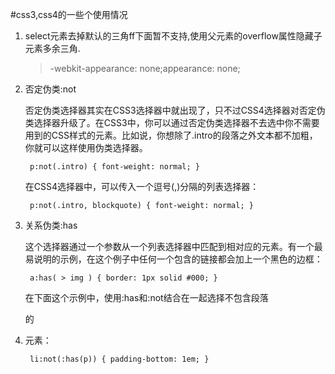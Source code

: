 #css3,css4的一些个使用情况

1. select元素去掉默认的三角ff下面暂不支持,使用父元素的overflow属性隐藏子元素多余三角.

	>-webkit-appearance: none;appearance: none;
2. 否定伪类:not

	否定伪类选择器其实在CSS3选择器中就出现了，只不过CSS4选择器对否定伪类选择器升级了。在CSS3中，你可以通过否定伪类选择器不去选中你不需要用到的CSS样式的元素。比如说，你想除了.intro的段落之外文本都不加粗，你就可以这样使用伪类选择器。

		p:not(.intro) { font-weight: normal; }

	在CSS4选择器中，可以传入一个逗号(,)分隔的列表选择器：

		p:not(.intro, blockquote) { font-weight: normal; }

3. 关系伪类:has

	这个选择器通过一个参数从一个列表选择器中匹配到相对应的元素。有一个最易说明的示例，在这个例子中任何一个包含<img>的<a>链接都会加上一个黑色的边框：

		a:has( > img ) { border: 1px solid #000; }

	在下面这个示例中，使用:has和:not结合在一起选择不包含段落<p>的<li>元素：

		li:not(:has(p)) { padding-bottom: 1em; }





